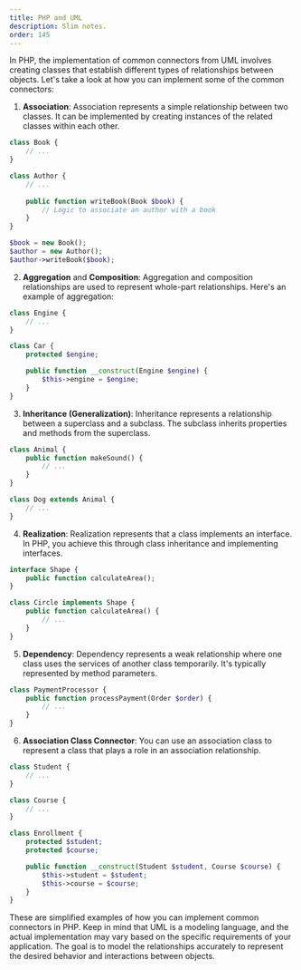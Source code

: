 ```yaml
---
title: PHP and UML
description: Slim notes.
order: 145
---
```


In PHP, the implementation of common connectors from UML involves creating classes that establish different types of relationships between objects. Let's take a look at how you can implement some of the common connectors:

1. **Association**:
Association represents a simple relationship between two classes. It can be implemented by creating instances of the related classes within each other.

```php
class Book {
    // ...
}

class Author {
    // ...
    
    public function writeBook(Book $book) {
        // Logic to associate an author with a book
    }
}

$book = new Book();
$author = new Author();
$author->writeBook($book);
```

2. **Aggregation** and **Composition**:
Aggregation and composition relationships are used to represent whole-part relationships. Here's an example of aggregation:

```php
class Engine {
    // ...
}

class Car {
    protected $engine;

    public function __construct(Engine $engine) {
        $this->engine = $engine;
    }
}
```

3. **Inheritance (Generalization)**:
Inheritance represents a relationship between a superclass and a subclass. The subclass inherits properties and methods from the superclass.

```php
class Animal {
    public function makeSound() {
        // ...
    }
}

class Dog extends Animal {
    // ...
}
```

4. **Realization**:
Realization represents that a class implements an interface. In PHP, you achieve this through class inheritance and implementing interfaces.

```php
interface Shape {
    public function calculateArea();
}

class Circle implements Shape {
    public function calculateArea() {
        // ...
    }
}
```

5. **Dependency**:
Dependency represents a weak relationship where one class uses the services of another class temporarily. It's typically represented by method parameters.

```php
class PaymentProcessor {
    public function processPayment(Order $order) {
        // ...
    }
}
```

6. **Association Class Connector**:
You can use an association class to represent a class that plays a role in an association relationship.

```php
class Student {
    // ...
}

class Course {
    // ...
}

class Enrollment {
    protected $student;
    protected $course;

    public function __construct(Student $student, Course $course) {
        $this->student = $student;
        $this->course = $course;
    }
}
```

These are simplified examples of how you can implement common connectors in PHP. Keep in mind that UML is a modeling language, and the actual implementation may vary based on the specific requirements of your application. The goal is to model the relationships accurately to represent the desired behavior and interactions between objects.
